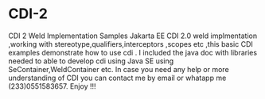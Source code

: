 # CDI-2
CDI 2 Weld Implementation Samples 
Jakarta EE CDI 2.0 weld implmentation ,working with stereotype,qualifiers,interceptors ,scopes etc ,this basic CDI examples demonstrate 
how to use cdi . I included the java doc with libraries needed to able to develop cdi using Java SE using SeContainer,WeldContainer etc. 
In case you need any help or more understanding of CDI you can contact me by email or whatapp me (233)0551583657. Enjoy !!!
